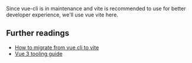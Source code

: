 Since vue-cli is in maintenance and vite is recommended to use for better developer experience, we'll use vue vite here.

## Further readings
- [How to migrate from vue cli to vite](https://vueschool.io/articles/vuejs-tutorials/how-to-migrate-from-vue-cli-to-vite/)
- [Vue 3 tooling guide](https://vuejs.org/guide/scaling-up/tooling.html)